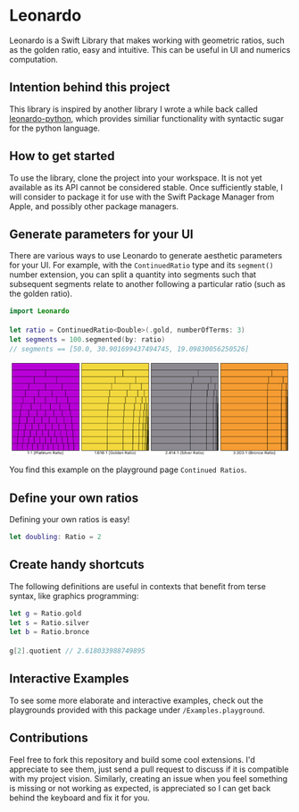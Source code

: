 # Leonardo

Leonardo is a Swift Library that makes working with geometric ratios, such as the golden ratio, easy and intuitive. This can be useful in UI and numerics computation.

## Intention behind this project

This library is inspired by another library I wrote a while back called [leonardo-python](https://github.com/podratz/leonardo-python), which provides similiar functionality with syntactic sugar for the python language.

## How to get started

To use the library, clone the project into your workspace. It is not yet available as its API cannot be considered stable. Once sufficiently stable, I will consider to package it for use with the Swift Package Manager from Apple, and possibly other package managers.

## Generate parameters for your UI

There are various ways to use Leonardo to generate aesthetic parameters for your UI. For example, with the `ContinuedRatio` type and its `segment()` number extension, you can split a quantity into segments such that subsequent segments relate to another following a particular ratio (such as the golden ratio).

```swift
import Leonardo

let ratio = ContinuedRatio<Double>(.gold, numberOfTerms: 3)
let segments = 100.segmented(by: ratio)
// segments == [50.0, 30.901699437494745, 19.09830056250526]
```

![UI parameterized with metallic ratios.](./.github/Images/ContinuedRatio.png 'UI parameterized with metallic ratios.')

You find this example on the playground page `Continued Ratios`.

## Define your own ratios

Defining your own ratios is easy!

```swift
let doubling: Ratio = 2
```

## Create handy shortcuts

The following definitions are useful in contexts that benefit from terse syntax, like graphics programming:

```swift
let g = Ratio.gold
let s = Ratio.silver
let b = Ratio.bronce

g[2].quotient // 2.618033988749895
```

## Interactive Examples

To see some more elaborate and interactive examples, check out the playgrounds provided with this package under `/Examples.playground`.

## Contributions

Feel free to fork this repository and build some cool extensions. I'd appreciate to see them, just send a pull request to discuss if it is compatible with my project vision. Similarly, creating an issue when you feel something is missing or not working as expected, is appreciated so I can get back behind the keyboard and fix it for you.

